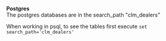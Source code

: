 ---
---

**Postgres**  
The postgres databases are in the search_path "clm_dealers"

When working in psql, to see the tables first execute
`set search_path='clm_dealers'`
